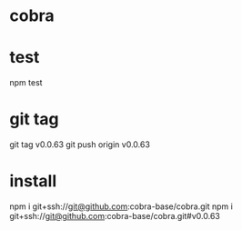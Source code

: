 # cobra

# test
npm test

# git tag
git tag v0.0.63
git push origin v0.0.63

# install
npm i git+ssh://git@github.com:cobra-base/cobra.git
npm i git+ssh://git@github.com:cobra-base/cobra.git#v0.0.63
